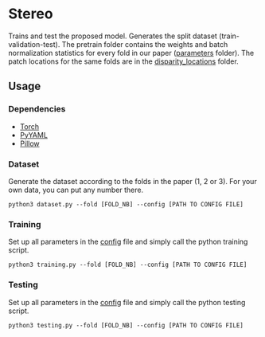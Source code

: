 # Stereo
Trains and test the proposed model. Generates the split dataset (train-validation-test). The pretrain folder contains the weights and batch normalization statistics for every fold in our paper ([parameters](./pretrain/parameters) folder). The patch locations for the same folds are in the [disparity_locations](./pretrain/disparity_locations) folder.

## Usage
### Dependencies
* [Torch](http://torch.ch/)
* [PyYAML](https://pypi.org/project/PyYAML/)
* [Pillow](https://pypi.org/project/Pillow/)

### Dataset
Generate the dataset according to the folds in the paper (1, 2 or 3). For your own data, you can put any number there.
```
python3 dataset.py --fold [FOLD_NB] --config [PATH TO CONFIG FILE]
```

### Training
Set up all parameters in the [config](../shared/config.yml) file and simply call the python training script.
```
python3 training.py --fold [FOLD_NB] --config [PATH TO CONFIG FILE]
```
### Testing
Set up all parameters in the [config](../shared/config.yml) file and simply call the python testing script.
```
python3 testing.py --fold [FOLD_NB] --config [PATH TO CONFIG FILE]
```
